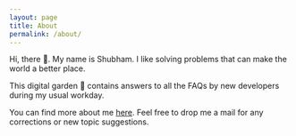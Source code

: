 ```yaml
---
layout: page
title: About
permalink: /about/
---
```


Hi, there 👋. My name is Shubham. I like solving problems that can make the world a better place.

This digital garden 🏡 contains answers to all the FAQs by new developers during my usual workday.

You can find more about me [here](https://www.linkedin.com/in/shubham-972a79134/). Feel free to drop me a mail for any corrections or new topic suggestions.